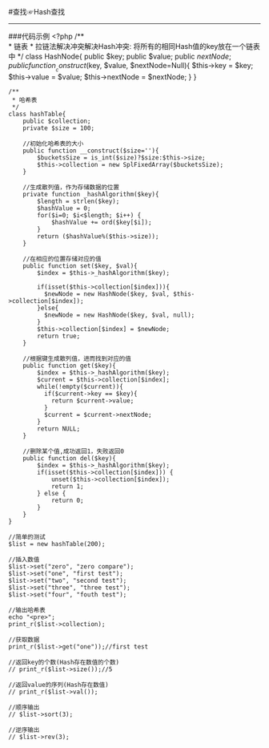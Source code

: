 #查找☞Hash查找
***

###代码示例
	<?php
	/**  
	 * 链表
	 * 拉链法解决冲突解决Hash冲突: 将所有的相同Hash值的key放在一个链表中
	 */
	class HashNode{
	  public $key;
	  public $value;
	  public $nextNode;
	  public function __construct($key, $value, $nextNode=Null){
	    $this->key = $key;
	    $this->value = $value;
	    $this->nextNode = $nextNode;
	  }
	}
	
	/**  
	 * 哈希表
	 */
	class hashTable{
	    public $collection;
	    private $size = 100;
	
	    //初始化哈希表的大小
	    public function __construct($size=''){
	        $bucketsSize = is_int($size)?$size:$this->size;
	        $this->collection = new SplFixedArray($bucketsSize);
	    }
	
	    //生成散列值，作为存储数据的位置
	    private function _hashAlgorithm($key){
	        $length = strlen($key);
	        $hashValue = 0;
	        for($i=0; $i<$length; $i++) {
	            $hashValue += ord($key[$i]);
	        }
	        return ($hashValue%($this->size));
	    }
	
	    //在相应的位置存储对应的值
	    public function set($key, $val){
	        $index = $this->_hashAlgorithm($key);
	
	        if(isset($this->collection[$index])){
	          $newNode = new HashNode($key, $val, $this->collection[$index]);
	        }else{
	          $newNode = new HashNode($key, $val, null);
	        }
	        $this->collection[$index] = $newNode;
	        return true;
	    }
	
	    //根据键生成散列值，进而找到对应的值
	    public function get($key){
	        $index = $this->_hashAlgorithm($key);
	        $current = $this->collection[$index];
	        while(!empty($current)){
	          if($current->key == $key){
	            return $current->value;
	          }
	          $current = $current->nextNode;
	        }
	        return NULL;        
	    }
	
	    //删除某个值,成功返回1，失败返回0
	    public function del($key){
	        $index = $this->_hashAlgorithm($key);
	        if(isset($this->collection[$index])) {
	            unset($this->collection[$index]);
	            return 1;
	        } else {
	            return 0;
	        }
	    }
	}
	
	//简单的测试
	$list = new hashTable(200);
	
	//插入数值
	$list->set("zero", "zero compare");
	$list->set("one", "first test");
	$list->set("two", "second test");
	$list->set("three", "three test");
	$list->set("four", "fouth test");
	
	//输出哈希表
	echo "<pre>";
	print_r($list->collection);
	
	//获取数据
	print_r($list->get("one"));//first test
	
	//返回key的个数(Hash存在数值的个数)
	// print_r($list->size());//5
	
	//返回value的序列(Hash存在数值)
	// print_r($list->val());
	
	//顺序输出
	// $list->sort(3);
	
	//逆序输出
	// $list->rev(3);
